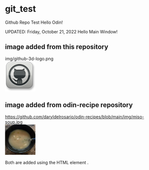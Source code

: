 # git_test
Github Repo Test
Hello Odin! 

UPDATED: Friday, October 21, 2022
Hello Main Window!

## image added from this repository
img/github-3d-logo.png  
<img src="img/github-3d-logo.png" alt="Github 3d Logo" width="100px" title="From this repository">

## image added from odin-recipe repository
https://github.com/daryldelrosario/odin-recipes/blob/main/img/miso-soup.jpg  
<img src="https://github.com/daryldelrosario/odin-recipes/blob/main/img/miso-soup.jpg" alt="Miso Soup" width="100px" title="From odin-recipe repository">

Both are added using the HTML element <code><img src="" alt=""></code>.